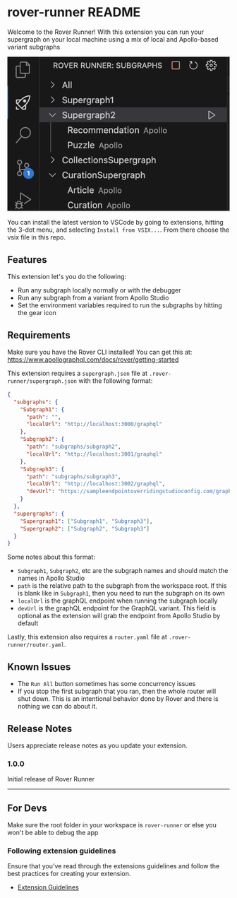 # rover-runner README
Welcome to the Rover Runner! With this extension you can run your supergraph on your local machine using a mix of local and Apollo-based variant subgraphs

![Menu Screenshot](./media/menuScreenshot.png)

You can install the latest version to VSCode by going to extensions, hitting the 3-dot menu, and selecting `Install from VSIX...`. From there choose the vsix file in this repo.
 
## Features

This extension let's you do the following:
- Run any subgraph locally normally or with the debugger
- Run any subgraph from a variant from Apollo Studio
- Set the environment variables required to run the subgraphs by hitting the gear icon

## Requirements

Make sure you have the Rover CLI installed! You can get this at: https://www.apollographql.com/docs/rover/getting-started

This extension requires a `supergraph.json` file at `.rover-runner/supergraph.json` with the following format:
``` json
{
  "subgraphs": {
    "Subgraph1": {
      "path": "",
      "localUrl": "http://localhost:3000/graphql"
    },
    "Subgraph2": {
      "path": "subgraphs/subgraph2",
      "localUrl": "http://localhost:3001/graphql"
    },
    "Subgraph3": {
      "path": "subgraphs/subgraph3",
      "localUrl": "http://localhost:3002/graphql",
      "devUrl": "https://sampleendpointoverridingstudioconfig.com/graphql"
    }
  },
  "supergraphs": {
    "Supergraph1": ["Subgraph1", "Subgraph3"],
    "Supergraph2": ["Subgraph2", "Subgraph3"]
  }
}
```
Some notes about this format:
- `Subgraph1`, `Subgraph2`, etc are the subgraph names and should match the names in Apollo Studio
- `path` is the relative path to the subgraph from the workspace root. If this is blank like in `Subgraph1`, then you need to run the subgraph on its own 
- `localUrl` is the graphQL endpoint when running the subgraph locally
- `devUrl` is the graphQL endpoint for the GraphQL variant. This field is optional as the extension will grab the endpoint from Apollo Studio by default

Lastly, this extension also requires a `router.yaml` file at `.rover-runner/router.yaml`.

## Known Issues

- The `Run All` button sometimes has some concurrency issues
- If you stop the first subgraph that you ran, then the whole router will shut down. This is an intentional behavior done by Rover and there is nothing we can do about it.

## Release Notes

Users appreciate release notes as you update your extension.

### 1.0.0

Initial release of Rover Runner

---

## For Devs

Make sure the root folder in your workspace is `rover-runner` or else you won't be able to debug the app

### Following extension guidelines

Ensure that you've read through the extensions guidelines and follow the best practices for creating your extension.

* [Extension Guidelines](https://code.visualstudio.com/api/references/extension-guidelines)
